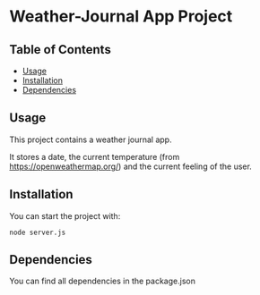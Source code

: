 # Weather-Journal App Project

## Table of Contents

* [Usage](#usage)
* [Installation](#installation)
* [Dependencies](#dependencies)

## Usage

This project contains a weather journal app.

It stores a date, the current temperature (from https://openweathermap.org/) and the current feeling of the user.

## Installation

You can start the project with:

```
node server.js
```

## Dependencies

You can find all dependencies in the package.json